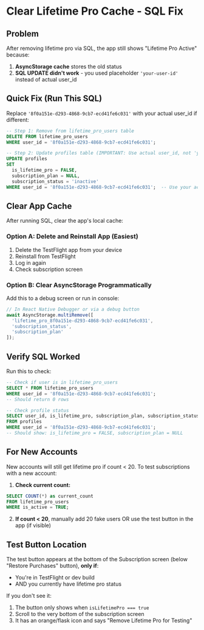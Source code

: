# Clear Lifetime Pro Cache - SQL Fix

## Problem
After removing lifetime pro via SQL, the app still shows "Lifetime Pro Active" because:
1. **AsyncStorage cache** stores the old status
2. **SQL UPDATE didn't work** - you used placeholder `'your-user-id'` instead of actual user_id

## Quick Fix (Run This SQL)

Replace `'8f0a151e-d293-4868-9cb7-ecd41fe6c031'` with your actual user_id if different:

```sql
-- Step 1: Remove from lifetime_pro_users table
DELETE FROM lifetime_pro_users 
WHERE user_id = '8f0a151e-d293-4868-9cb7-ecd41fe6c031';

-- Step 2: Update profiles table (IMPORTANT: Use actual user_id, not 'your-user-id')
UPDATE profiles 
SET 
  is_lifetime_pro = FALSE,
  subscription_plan = NULL,
  subscription_status = 'inactive'
WHERE user_id = '8f0a151e-d293-4868-9cb7-ecd41fe6c031';  -- Use your actual user_id here!
```

## Clear App Cache

After running SQL, clear the app's local cache:

### Option A: Delete and Reinstall App (Easiest)
1. Delete the TestFlight app from your device
2. Reinstall from TestFlight
3. Log in again
4. Check subscription screen

### Option B: Clear AsyncStorage Programmatically
Add this to a debug screen or run in console:
```javascript
// In React Native Debugger or via a debug button
await AsyncStorage.multiRemove([
  'lifetime_pro_8f0a151e-d293-4868-9cb7-ecd41fe6c031',
  'subscription_status',
  'subscription_plan'
]);
```

## Verify SQL Worked

Run this to check:
```sql
-- Check if user is in lifetime_pro_users
SELECT * FROM lifetime_pro_users 
WHERE user_id = '8f0a151e-d293-4868-9cb7-ecd41fe6c031';
-- Should return 0 rows

-- Check profile status
SELECT user_id, is_lifetime_pro, subscription_plan, subscription_status 
FROM profiles 
WHERE user_id = '8f0a151e-d293-4868-9cb7-ecd41fe6c031';
-- Should show: is_lifetime_pro = FALSE, subscription_plan = NULL
```

## For New Accounts

New accounts will still get lifetime pro if count < 20. To test subscriptions with a new account:

1. **Check current count:**
```sql
SELECT COUNT(*) as current_count 
FROM lifetime_pro_users 
WHERE is_active = TRUE;
```

2. **If count < 20**, manually add 20 fake users OR use the test button in the app (if visible)

## Test Button Location

The test button appears at the bottom of the Subscription screen (below "Restore Purchases" button), **only if**:
- You're in TestFlight or dev build
- AND you currently have lifetime pro status

If you don't see it:
1. The button only shows when `isLifetimePro === true`
2. Scroll to the very bottom of the subscription screen
3. It has an orange/flask icon and says "Remove Lifetime Pro for Testing"

